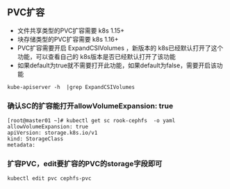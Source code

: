 ## PVC扩容
* 文件共享类型的PVC扩容需要 k8s 1.15+
* 块存储类型的PVC扩容需要 k8s 1.16+
* PVC扩容需要开启 ExpandCSIVolumes ，新版本的 k8s已经默认打开了这个功能，可以查看自己的 k8s版本是否已经默认打开了该功能
* 如果default为true就不需要打开此功能，如果default为false，需要开启该功能
```text
kube-apiserver -h  |grep ExpandCSIVolumes 
```
### 确认SC的扩容能打开allowVolumeExpansion: true
```text
[root@master01 ~]# kubectl get sc rook-cephfs  -o yaml
allowVolumeExpansion: true
apiVersion: storage.k8s.io/v1
kind: StorageClass
metadata:
```

### 扩容PVC，edit要扩容的PVC的storage字段即可
```shell
kubectl edit pvc cephfs-pvc
```
